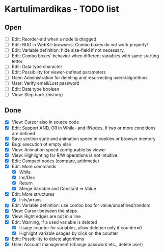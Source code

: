 Kartulimardikas - TODO list
===========================

Open
----
* [ ] Edit: Reorder-aid when a node is dragged
* [ ] Edit: BUG in WebKit-browsers: Combo boxes do not work properly!
* [ ] Edit: Variable definition: hide size-field if not necessary.
* [ ] Edit: Combo boxes' behavior when different variables with same starting letter
* [ ] Edit: Data type character
* [ ] Edit: Possibility for viewer-defined parameters
* [ ] User: Administration for deleting and resurrecting users/algorithms
* [ ] User: Verify email/Lost password
* [ ] Edit: Data type boolean
* [ ] View: Step back (history)

Done
----
* [x] View: Cursor also in source code
* [x] Edit: Support AND, OR in While- and IfNodes, if two or more conditions are defined
* [x] Save section state and animation speed in cookies or browser memory
* [x] Bug: execution of empty else
* [x] View: Animation speed configurable by viewer
* [x] View: Highlighting for R/W operations is not intuitive
* [x] Edit: Compact nodes (compare, arithmetic)
* [x] Edit: More commands
    * [x] While
    * [x] Inc/Dec
    * [x] Return
    * [x] Merge Variable and Constant => Value
* [x] Edit: More structures
    * [x] lists/arrays
* [x] Edit: Variable definition: use combo box for value/undefined/random
* [x] View: Cursor between the steps
* [x] View: Right edges are not in a line
* [x] Edit: Warning, if a used variable is deleted
    * [x] Usage counter for variables, allow deletion only if counter=0
    * [x] Highlight variable usages by click on the counter
* [x] Edit: Possibility to delete algorithms
* [x] User: Account management (change password etc., delete user)

